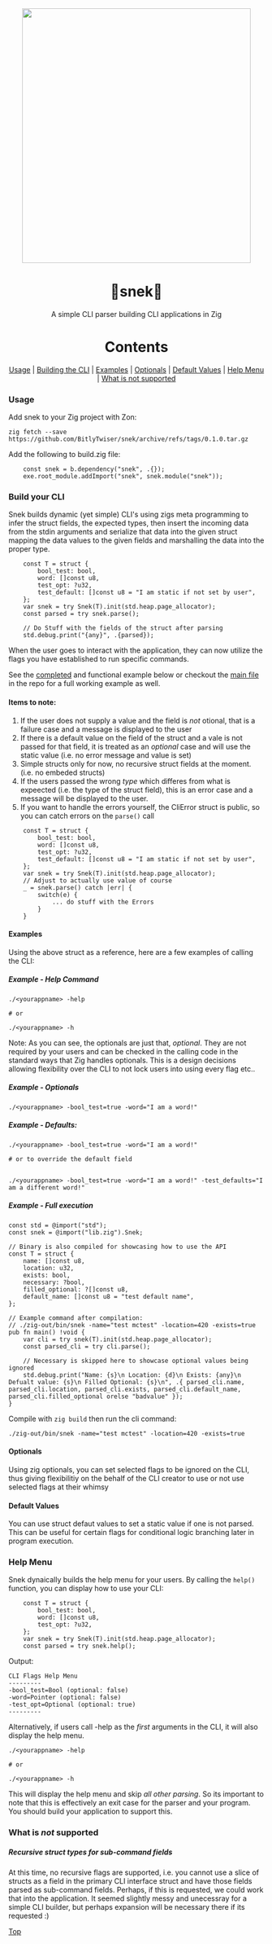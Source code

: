 <div align="center"> 

<img src="/assets/logo.png" width="450" height="500">


# 🐍snek🐍
A simple CLI parser building CLI applications in Zig

# Contents
[Usage](#usage) |
[Building the CLI](#build-your-cli) |
[Examples](#examples) |
[Optionals](#optionals) |
[Default Values](#default-values) |
[Help Menu](#help-menu) |
[What is not supported](#what-is-not-supported)

</div>


### Usage
Add snek to your Zig project with Zon:
```
zig fetch --save https://github.com/BitlyTwiser/snek/archive/refs/tags/0.1.0.tar.gz
```

Add the following to build.zig file:
```
    const snek = b.dependency("snek", .{});
    exe.root_module.addImport("snek", snek.module("snek"));
```

### Build your CLI
Snek builds dynamic (yet simple) CLI's using zigs meta programming to infer the struct fields, the expected types, then insert the incoming data from the stdin arguments and serialize that data into the given struct mapping the data values to the given fields and marshalling the data into the proper type.

```
    const T = struct {
        bool_test: bool,
        word: []const u8,
        test_opt: ?u32,
        test_default: []const u8 = "I am static if not set by user",
    };
    var snek = try Snek(T).init(std.heap.page_allocator);
    const parsed = try snek.parse();

    // Do Stuff with the fields of the struct after parsing
    std.debug.print("{any}", .{parsed});
```

When the user goes to interact with the application, they can now utilize the flags you have established to run specific commands.

See the [completed](#example---full-execution) and functional example below or checkout the [main file](./src/main.zig) in the repo for a full working example as well.

#### Items to note:
1. If the user does not supply a value and the field is *not* otional, that is a failure case and a message is displayed to the user
2. If there is a default value on the field of the struct and a vale is not passed for that field, it is treated as an *optional* case and will use the static value (i.e. no error message and value is set)
3. Simple structs only for now, no recursive struct fields at the moment. (i.e. no embeded structs)
4. If the users passed the wrong *type* which differes from what is expeected (i.e. the type of the struct field), this is an error case and a message will be displayed to the user.
5. If you want to handle the errors yourself, the CliError struct is public, so you can catch errors on the `parse()` call
```
    const T = struct {
        bool_test: bool,
        word: []const u8,
        test_opt: ?u32,
        test_default: []const u8 = "I am static if not set by user",
    };
    var snek = try Snek(T).init(std.heap.page_allocator);
    // Adjust to actually use value of course
    _ = snek.parse() catch |err| {
        switch(e) {
            ... do stuff with the Errors
        }
    }

```


#### Examples

Using the above struct as a  reference, here are a few examples of calling the CLI:
##### Example - Help Command
```
./<yourappname> -help

# or

./<yourappname> -h
```

Note: As you can see, the optionals are just that, *optional*. They are not required by your users and can be checked in the calling code in the standard ways that Zig handles optionals.
This is a design decisions allowing flexibility over the CLI to not lock users into using every flag etc..
##### Example - Optionals
````
./<yourappname> -bool_test=true -word="I am a word!"
````

##### Example - Defaults:
```
./<yourappname> -bool_test=true -word="I am a word!"

# or to override the default field


./<yourappname> -bool_test=true -word="I am a word!" -test_defaults="I am a different word!"
```


##### Example - Full execution
```
const std = @import("std");
const snek = @import("lib.zig").Snek;

// Binary is also compiled for showcasing how to use the API
const T = struct {
    name: []const u8,
    location: u32,
    exists: bool,
    necessary: ?bool,
    filled_optional: ?[]const u8,
    default_name: []const u8 = "test default name",
};

// Example command after compilation:
// ./zig-out/bin/snek -name="test mctest" -location=420 -exists=true
pub fn main() !void {
    var cli = try snek(T).init(std.heap.page_allocator);
    const parsed_cli = try cli.parse();

    // Necessary is skipped here to showcase optional values being ignored
    std.debug.print("Name: {s}\n Location: {d}\n Exists: {any}\n Defualt value: {s}\n Filled Optional: {s}\n", .{ parsed_cli.name, parsed_cli.location, parsed_cli.exists, parsed_cli.default_name, parsed_cli.filled_optional orelse "badvalue" });
}
```
Compile with `zig build` then run the cli command:
```
./zig-out/bin/snek -name="test mctest" -location=420 -exists=true
```

#### Optionals
Using zig optionals, you can set selected flags to be ignored on the CLI, thus giving flexibilitiy on the behalf of the CLI creator to use or not use selected flags at their whimsy

#### Default Values
You can use struct defaut values to set a static value if one is not parsed. This can be useful for certain flags for conditional logic branching later in program execution.

### Help Menu
Snek dynaically builds the help menu for your users. By calling the `help()` function, you can display how to use your CLI:
```
    const T = struct {
        bool_test: bool,
        word: []const u8,
        test_opt: ?u32,
    };
    var snek = try Snek(T).init(std.heap.page_allocator);
    const parsed = try snek.help();

```
Output:
```
CLI Flags Help Menu
---------
-bool_test=Bool (optional: false)
-word=Pointer (optional: false)
-test_opt=Optional (optional: true)
---------
```


Alternatively, if users call -help as the *first* arguments in the CLI, it will also display the help menu.
```
./<yourappname> -help

# or

./<yourappname> -h
```

This will display the help menu and skip *all other parsing*. So its important to note that this is effectively an exit case for the parser and your program. 
You should build your application to support this.


### What is *not* supported

##### Recursive struct types for sub-command fields
At this time, no recursive flags are supported, i.e. you cannot use a slice of structs as a field in the primary CLI interface struct and have those fields parsed as sub-command fields.
Perhaps, if this is requested, we could work that into the application. It seemed slightly messy and unecessray for a simple CLI builder, but perhaps expansion will be necessary there if its requested :)

[Top](#usage)